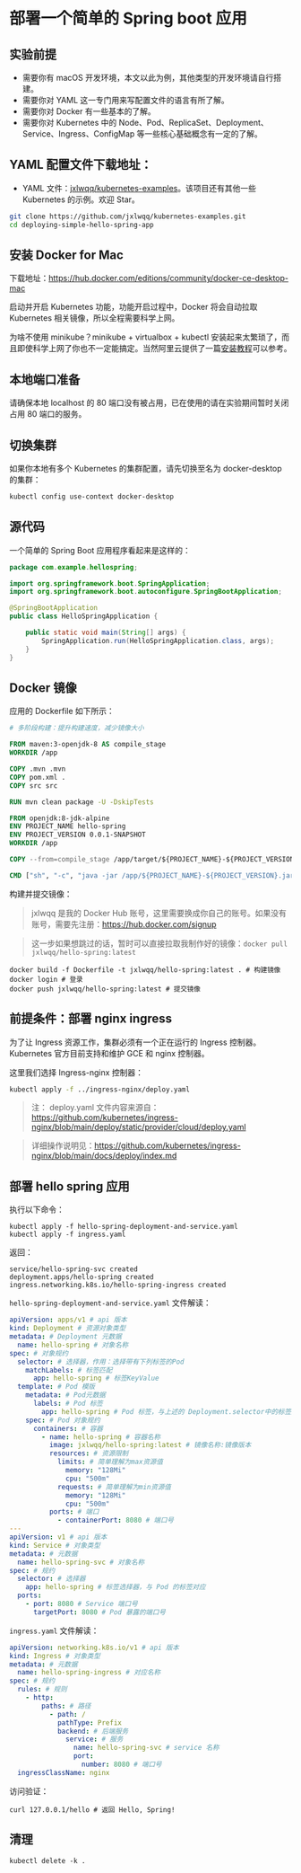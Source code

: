 # 部署一个简单的 Spring boot 应用

## 实验前提

* 需要你有 macOS 开发环境，本文以此为例，其他类型的开发环境请自行搭建。
* 需要你对 YAML 这一专门用来写配置文件的语言有所了解。
* 需要你对 Docker 有一些基本的了解。
* 需要你对 Kubernetes 中的 Node、Pod、ReplicaSet、Deployment、Service、Ingress、ConfigMap 等一些核心基础概念有一定的了解。

## YAML 配置文件下载地址：

* YAML 文件：[jxlwqq/kubernetes-examples](https://github.com/jxlwqq/kubernetes-examples/tree/master/deploying-simple-hello-spring-app)。该项目还有其他一些 Kubernetes 的示例。欢迎 Star。

```bash
git clone https://github.com/jxlwqq/kubernetes-examples.git
cd deploying-simple-hello-spring-app
```

## 安装 Docker for Mac

下载地址：https://hub.docker.com/editions/community/docker-ce-desktop-mac

启动并开启 Kubernetes 功能，功能开启过程中，Docker 将会自动拉取 Kubernetes 相关镜像，所以全程需要科学上网。

为啥不使用 minikube？minikube + virtualbox + kubectl 安装起来太繁琐了，而且即使科学上网了你也不一定能搞定。当然阿里云提供了一篇[安装教程](https://yq.aliyun.com/articles/221687)可以参考。

## 本地端口准备

请确保本地 localhost 的 80 端口没有被占用，已在使用的请在实验期间暂时关闭占用 80 端口的服务。

## 切换集群

如果你本地有多个 Kubernetes 的集群配置，请先切换至名为 docker-desktop 的集群：

````bash
kubectl config use-context docker-desktop
````

## 源代码

一个简单的 Spring Boot 应用程序看起来是这样的：

```java
package com.example.hellospring;

import org.springframework.boot.SpringApplication;
import org.springframework.boot.autoconfigure.SpringBootApplication;

@SpringBootApplication
public class HelloSpringApplication {

    public static void main(String[] args) {
        SpringApplication.run(HelloSpringApplication.class, args);
    }
}
```

## Docker 镜像

应用的 Dockerfile 如下所示：

```dockerfile
# 多阶段构建：提升构建速度，减少镜像大小

FROM maven:3-openjdk-8 AS compile_stage
WORKDIR /app

COPY .mvn .mvn
COPY pom.xml .
COPY src src

RUN mvn clean package -U -DskipTests

FROM openjdk:8-jdk-alpine
ENV PROJECT_NAME hello-spring
ENV PROJECT_VERSION 0.0.1-SNAPSHOT
WORKDIR /app

COPY --from=compile_stage /app/target/${PROJECT_NAME}-${PROJECT_VERSION}.jar .

CMD ["sh", "-c", "java -jar /app/${PROJECT_NAME}-${PROJECT_VERSION}.jar"]
```

构建并提交镜像：

> jxlwqq 是我的 Docker Hub 账号，这里需要换成你自己的账号。如果没有账号，需要先注册：https://hub.docker.com/signup

> 这一步如果想跳过的话，暂时可以直接拉取我制作好的镜像：`docker pull jxlwqq/hello-spring:latest`

```shell
docker build -f Dockerfile -t jxlwqq/hello-spring:latest . # 构建镜像
docker login # 登录
docker push jxlwqq/hello-spring:latest # 提交镜像
```

## 前提条件：部署 nginx ingress

为了让 Ingress 资源工作，集群必须有一个正在运行的 Ingress 控制器。 Kubernetes 官方目前支持和维护 GCE 和 nginx 控制器。

这里我们选择 Ingress-nginx 控制器：

```bash
kubectl apply -f ../ingress-nginx/deploy.yaml
```


> 注： deploy.yaml 文件内容来源自：https://github.com/kubernetes/ingress-nginx/blob/main/deploy/static/provider/cloud/deploy.yaml

> 详细操作说明见：https://github.com/kubernetes/ingress-nginx/blob/main/docs/deploy/index.md


## 部署 hello spring 应用

执行以下命令：

```shell
kubectl apply -f hello-spring-deployment-and-service.yaml
kubectl apply -f ingress.yaml
```

返回：
```shell
service/hello-spring-svc created
deployment.apps/hello-spring created
ingress.networking.k8s.io/hello-spring-ingress created
```

`hello-spring-deployment-and-service.yaml` 文件解读：

```yaml
apiVersion: apps/v1 # api 版本
kind: Deployment # 资源对象类型
metadata: # Deployment 元数据
  name: hello-spring # 对象名称
spec: # 对象规约
  selector: # 选择器，作用：选择带有下列标签的Pod
    matchLabels: # 标签匹配
      app: hello-spring # 标签KeyValue
  template: # Pod 模版
    metadata: # Pod元数据
      labels: # Pod 标签
        app: hello-spring # Pod 标签，与上述的 Deployment.selector中的标签对应
    spec: # Pod 对象规约
      containers: # 容器
        - name: hello-spring # 容器名称
          image: jxlwqq/hello-spring:latest # 镜像名称:镜像版本
          resources: # 资源限制
            limits: # 简单理解为max资源值
              memory: "128Mi"
              cpu: "500m"
            requests: # 简单理解为min资源值
              memory: "128Mi"
              cpu: "500m"
          ports: # 端口
            - containerPort: 8080 # 端口号
---
apiVersion: v1 # api 版本
kind: Service # 对象类型
metadata: # 元数据
  name: hello-spring-svc # 对象名称
spec: # 规约
  selector: # 选择器
    app: hello-spring # 标签选择器，与 Pod 的标签对应
  ports:
    - port: 8080 # Service 端口号
      targetPort: 8080 # Pod 暴露的端口号
```

`ingress.yaml` 文件解读：

```yaml
apiVersion: networking.k8s.io/v1 # api 版本
kind: Ingress # 对象类型
metadata: # 元数据
  name: hello-spring-ingress # 对应名称
spec: # 规约
  rules: # 规则
    - http:
        paths: # 路径
          - path: /
            pathType: Prefix
            backend: # 后端服务
              service: # 服务
                name: hello-spring-svc # service 名称
                port:
                  number: 8080 # 端口号
  ingressClassName: nginx
```

访问验证：

```shell
curl 127.0.0.1/hello # 返回 Hello, Spring!
```

## 清理
```shell
kubectl delete -k .
```

